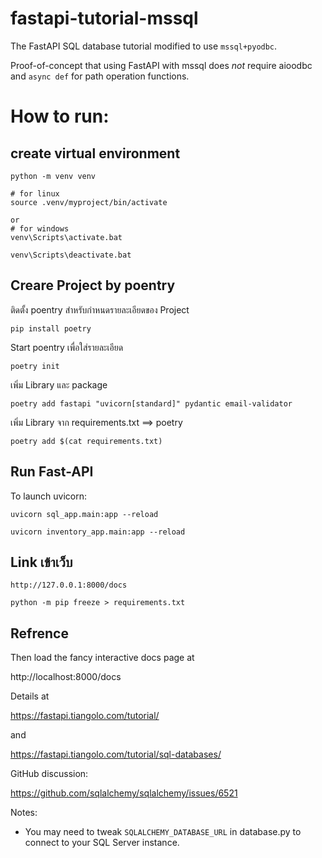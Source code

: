 # fastapi-tutorial-mssql
The FastAPI SQL database tutorial modified to use `mssql+pyodbc`.

Proof-of-concept that using FastAPI with mssql does *not* require
aioodbc and `async def` for path operation functions.

# How to run:

## create virtual environment

```
python -m venv venv
```

```
# for linux
source .venv/myproject/bin/activate

or
# for windows
venv\Scripts\activate.bat

venv\Scripts\deactivate.bat
```

## Creare Project by poentry
ติดตั้ง poentry สำหรับกำหนดรายละเอียดของ Project
```
pip install poetry
```

Start poentry เพื่อใส่รายละเอียด
```
poetry init
```

เพิ่ม Library และ package
```
poetry add fastapi "uvicorn[standard]" pydantic email-validator
```

เพิ่ม Library จาก requirements.txt ==> poetry
```
poetry add $(cat requirements.txt)
```
## Run Fast-API
To launch uvicorn:
```
uvicorn sql_app.main:app --reload

uvicorn inventory_app.main:app --reload
```

## Link เข้าเว็บ
```
http://127.0.0.1:8000/docs
```

```
python -m pip freeze > requirements.txt
```

## Refrence
Then load the fancy interactive docs page at

http://localhost:8000/docs

Details at

https://fastapi.tiangolo.com/tutorial/

and

https://fastapi.tiangolo.com/tutorial/sql-databases/

GitHub discussion:

https://github.com/sqlalchemy/sqlalchemy/issues/6521

Notes:

- You may need to tweak `SQLALCHEMY_DATABASE_URL` in database.py to connect
to your SQL Server instance.